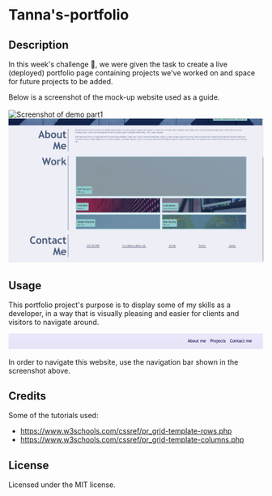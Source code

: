 # Tanna's-portfolio

## Description

In this week's challenge :star_struck:, we were given the task to create a live (deployed) portfolio page containing projects we've worked on and space for future projects to be added.

Below is a screenshot of the mock-up website used as a guide.
<br>
<br>
![Screenshot of demo part1](/assets/part1.png)
![Screenshot of demo par2](/assets/part2.png)

## Usage

This portfolio project's purpose is to display some of my skills as a developer, in a way that is visually pleasing and easier for clients and visitors to navigate around.

![Screenshot of navigation bar](/assets/Image%2031-10-2023%20at%2022.19.jpg)

In order to navigate this website, use the navigation bar shown in the screenshot above.

## Credits

Some of the tutorials used:

- https://www.w3schools.com/cssref/pr_grid-template-rows.php
- https://www.w3schools.com/cssref/pr_grid-template-columns.php

## License

Licensed under the MIT license.

